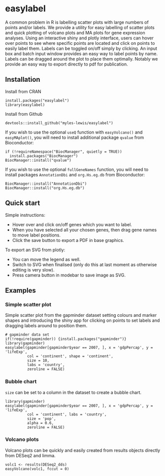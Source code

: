 # easylabel

A common problem in R is labelling scatter plots with large numbers of points
and/or labels. We provide a utility for easy labelling of scatter plots and 
quick plotting of volcano plots and MA plots for gene expression analyses. Using
an interactive shiny and plotly interface, users can hover over points to see
where specific points are located and click on points to easily label them. 
Labels can be toggled on/off simply by clicking. An input box and batch input 
window provides an easy way to label points by name. Labels can be dragged 
around the plot to place them optimally. Notably we provide an easy way to 
export directly to pdf for publication.

## Installation

Install from CRAN
```
install.packages("easylabel")
library(easylabel)
```

Install from Github
```
devtools::install_github("myles-lewis/easylabel")
```

If you wish to use the optional `useQ` function with `easyVolcano()` and 
`easyMAplot()`, you will need to install additional package `qvalue` from 
Bioconductor:
```
if (!requireNamespace("BiocManager", quietly = TRUE))
  install.packages("BiocManager")
BiocManager::install("qvalue")
```

If you wish to use the optional `fullGeneNames` function, you will need to 
install packages `AnnotationDbi` and `org.Hs.eg.db` from Bioconductor:
```
BiocManager::install("AnnotationDbi")
BiocManager::install("org.Hs.eg.db")
```

## Quick start
Simple instructions:
* Hover over and click on/off genes which you want to label.
* When you have selected all your chosen genes, then drag gene names to move
  label positions.
* Click the save button to export a PDF in base graphics.

To export an SVG from plotly: 
* You can move the legend as well.
* Switch to SVG when finalised (only do this at last moment as otherwise
  editing is very slow).
* Press camera button in modebar to save image as SVG.

## Examples
### Simple scatter plot
Simple scatter plot from the gapminder dataset setting colours and marker shapes 
and introducing the shiny app for clicking on points to set labels and dragging 
labels around to position them.

```
# gapminder data set
if(!require(gapminder)) {install.packages("gapminder")}
library(gapminder)
easylabel(gapminder[gapminder$year == 2007, ], x = 'gdpPercap', y = 'lifeExp',
          col = 'continent', shape = 'continent',
          size = 10,
          labs = 'country', 
          zeroline = FALSE)
```

### Bubble chart
`size` can be set to a column in the dataset to create a bubble chart.

```
library(gapminder)
easylabel(gapminder[gapminder$year == 2007, ], x = 'gdpPercap', y = 'lifeExp',
          col = 'continent', labs = 'country', 
          size = 'pop',
          alpha = 0.6,
          zeroline = FALSE)
```

### Volcano plots
Volcano plots can be quickly and easily created from results objects directly 
from DESeq2 and limma.

```
volc1 <- results(DESeq2_dds)
easyVolcano(volc1, fccut = 0)
```
